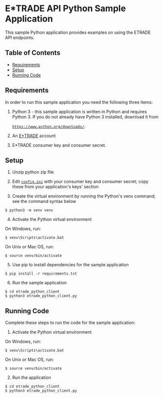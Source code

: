 # E*TRADE API Python Sample Application

This sample Python application provides examples on using the ETRADE API endpoints.

## Table of Contents

* [Requirements](#requirements)
* [Setup](#setup)
* [Running Code](#running-code)

## Requirements

In order to run this sample application you need the following three items:

1. Python 3 - this sample application is written in Python and requires Python 3. If you do not
already have Python 3 installed, download it from

   [`https://www.python.org/downloads/`](https://www.python.org/downloads/).

2. An [E*TRADE](https://us.etrade.com) account

3. E*TRADE consumer key and consumer secret.


## Setup

1. Unzip python zip file

2. Edit [`config.ini`](EtradePythonClient/etrade_python_client/config.ini)
with your consumer key and consumer secret; copy these from your application's keys' section

3. Create the virtual environment by running the Python's venv command; see the command syntax below

```
$ python3 -m venv venv
```

4. Activate the Python virtual environment

On Windows, run:

```
$ venv\Scripts\activate.bat
```

On Unix or Mac OS, run:

```
$ source venv/bin/activate
```

5. Use pip to install dependencies for the sample application

```
$ pip install -r requirements.txt
```

6. Run the sample application

```
$ cd etrade_python_client
$ python3 etrade_python_client.py
```

## Running Code

Complete these steps to run the code for the sample application:

1. Activate the Python virtual environment

On Windows, run:

```
$ venv\Scripts\activate.bat
```

On Unix or Mac OS, run:

```
$ source venv/bin/activate
```

2. Run the application

```
$ cd etrade_python_client
$ python3 etrade_python_client.py
```